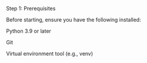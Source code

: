 Step 1: Prerequisites

Before starting, ensure you have the following installed:

Python 3.9 or later

Git

Virtual environment tool (e.g., venv)
